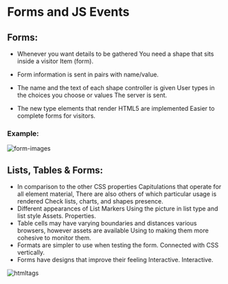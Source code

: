 # Forms and JS Events
## Forms:
- Whenever you want details to be gathered You need a shape that sits inside a visitor Item (form). 

- Form information is sent in pairs with name/value. 

- The name and the text of each shape controller is given User types in the choices you choose or values The server is sent. 

- The new type elements that render HTML5 are implemented Easier to complete forms for visitors.

### Example: <FormTag>
![form-images](https://jqueryform.github.io/posts/video/form-html.jpg)

## Lists, Tables & Forms:
- In comparison to the other CSS properties Capitulations that operate for all element material, There are also others of which particular usage is rendered Check lists, charts, and shapes presence. 
- Different appearances of List Markers Using the picture in list type and list style Assets. Properties. 
- Table cells may have varying boundaries and distances various browsers, however assets are available Using to making them more cohesive to monitor them. 
- Formats are simpler to use when testing the form. Connected with CSS vertically. 
- Forms have designs that improve their feeling Interactive. Interactive.

![htmltags](https://images.slideplayer.com/36/10612827/slides/slide_6.jpg)
